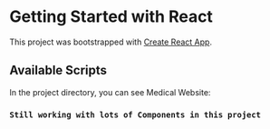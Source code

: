 # Getting Started with React 

This project was bootstrapped with [Create React App](https://github.com/facebook/create-react-app).

## Available Scripts

In the project directory, you can see Medical Website:

### `Still working with lots of Components in this project`
